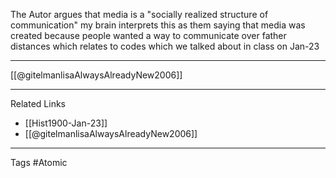 The Autor argues that media is a "socially realized structure of communication" my brain interprets this as them saying that media was created because people wanted a way to communicate over father distances which relates to codes which we talked about in class on Jan-23

-----------------
[[@gitelmanlisaAlwaysAlreadyNew2006]]

-----------------------------
Related Links
- [[Hist1900-Jan-23]]
- [[@gitelmanlisaAlwaysAlreadyNew2006]]

--------------------------------------

Tags #Atomic 
